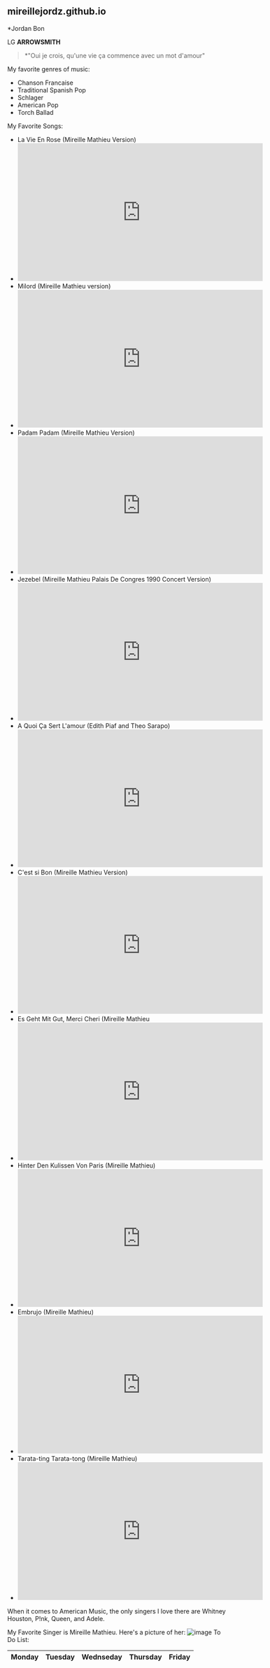 ## mireillejordz.github.io
*Jordan Bon

LG **ARROWSMITH**
>*"Oui je crois, qu'une vie ça commence avec un mot d'amour"

My favorite genres of music:
- Chanson Francaise
- Traditional Spanish Pop
- Schlager 
- American Pop
- Torch Ballad

My Favorite Songs:

- La Vie En Rose (Mireille Mathieu Version)
-  <iframe width="560" height="315" src="https://www.youtube.com/embed/IHZuKSJZACg" title="YouTube video player" frameborder="0" allow="accelerometer; autoplay; clipboard-write; encrypted-media; gyroscope; picture-in-picture; web-share" allowfullscreen></iframe>
- Milord (Mireille Mathieu version) 
- <iframe width="560" height="315" src="https://www.youtube.com/embed/RZF0hFF0EvA" title="YouTube video player" frameborder="0" allow="accelerometer; autoplay; clipboard-write; encrypted-media; gyroscope; picture-in-picture; web-share" allowfullscreen></iframe>
- Padam Padam (Mireille Mathieu Version)
- <iframe width="560" height="315" src="https://www.youtube.com/embed/MRcJRElObf4" title="YouTube video player" frameborder="0" allow="accelerometer; autoplay; clipboard-write; encrypted-media; gyroscope; picture-in-picture; web-share" allowfullscreen></iframe>
- Jezebel (Mireille Mathieu Palais De Congres 1990 Concert Version)
- <iframe width="560" height="315" src="https://www.youtube.com/embed/YO299SiiJCs" title="YouTube video player" frameborder="0" allow="accelerometer; autoplay; clipboard-write; encrypted-media; gyroscope; picture-in-picture; web-share" allowfullscreen></iframe>
- A Quoi Ça Sert L'amour (Edith Piaf and Theo Sarapo)
- <iframe width="560" height="315" src="https://www.youtube.com/embed/TXkitiyUBrg" title="YouTube video player" frameborder="0" allow="accelerometer; autoplay; clipboard-write; encrypted-media; gyroscope; picture-in-picture; web-share" allowfullscreen></iframe>
- C'est si Bon (Mireille Mathieu Version)
- <iframe width="560" height="315" src="https://www.youtube.com/embed/5KpLd0U8b4g" title="YouTube video player" frameborder="0" allow="accelerometer; autoplay; clipboard-write; encrypted-media; gyroscope; picture-in-picture; web-share" allowfullscreen></iframe>
- Es Geht Mit Gut, Merci Cheri (Mireille Mathieu
- <iframe width="560" height="315" src="https://www.youtube.com/embed/HJTOf-BMTA4" title="YouTube video player" frameborder="0" allow="accelerometer; autoplay; clipboard-write; encrypted-media; gyroscope; picture-in-picture; web-share" allowfullscreen></iframe>
- Hinter Den Kulissen Von Paris (Mireille Mathieu)
- <iframe width="560" height="315" src="https://www.youtube.com/embed/XjGCFZhE-jk" title="YouTube video player" frameborder="0" allow="accelerometer; autoplay; clipboard-write; encrypted-media; gyroscope; picture-in-picture; web-share" allowfullscreen></iframe>
- Embrujo (Mireille Mathieu)
- <iframe width="560" height="315" src="https://www.youtube.com/embed/UUceJIhZWro" title="YouTube video player" frameborder="0" allow="accelerometer; autoplay; clipboard-write; encrypted-media; gyroscope; picture-in-picture; web-share" allowfullscreen></iframe>
- Tarata-ting Tarata-tong (Mireille Mathieu)
- <iframe width="560" height="315" src="https://www.youtube.com/embed/iVwMt67HFfI" title="YouTube video player" frameborder="0" allow="accelerometer; autoplay; clipboard-write; encrypted-media; gyroscope; picture-in-picture; web-share" allowfullscreen></iframe>
When it comes to American Music, the only singers I love there are Whitney Houston, P!nk, Queen, and Adele.





My Favorite Singer is Mireille Mathieu.
Here's a picture of her:
![image](https://user-images.githubusercontent.com/122245125/211964766-4f199e1e-d14c-4c16-b6e9-967b7ea6d57a.png)
To Do List:

| Monday | Tuesday | Wednseday | Thursday | Friday |
| ------ | ------- | --------- | -------- | ------ |
